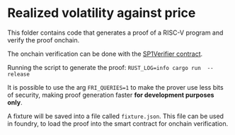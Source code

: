# Realized volatility against price

This folder contains code that generates a proof of a RISC-V program and verify the proof onchain.

The onchain verification can be done with the [SP1Verifier contract](https://github.com/succinctlabs/sp1-contracts).

Running the script to generate the proof: `RUST_LOG=info cargo run  --release`

It is possible to use the arg `FRI_QUERIES=1` to make the prover use less bits of security, making proof generation faster
**for development purposes only**.

A fixture will be saved into a file called `fixture.json`. This file can be used in foundry, to load the proof
into the smart contract for onchain verification. 

